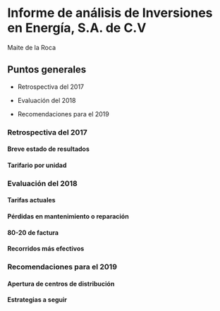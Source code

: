 Informe de análisis de Inversiones en Energía, S.A. de C.V
================
Maite de la Roca

## Puntos generales

  - Retrospectiva del 2017

  - Evaluación del 2018

  - Recomendaciones para el 2019

### Retrospectiva del 2017

#### Breve estado de resultados

#### Tarifario por unidad

### Evaluación del 2018

#### Tarifas actuales

#### Pérdidas en mantenimiento o reparación

#### 80-20 de factura

#### Recorridos más efectivos

### Recomendaciones para el 2019

#### Apertura de centros de distribución

#### Estrategias a seguir
